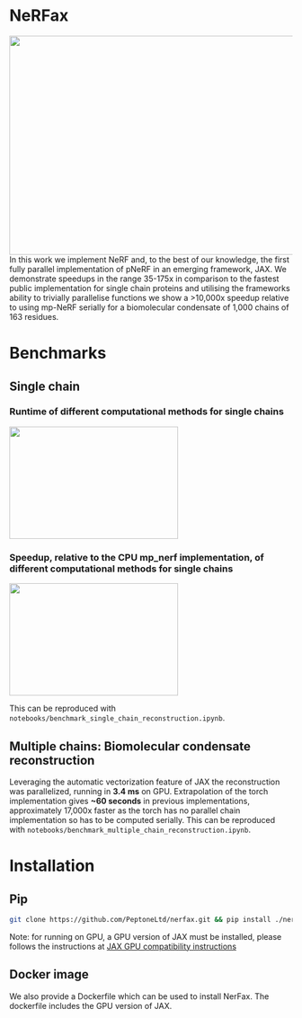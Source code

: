 # NeRFax
<img src="https://github.com/PeptoneLtd/nerfax/blob/main/data/NeRFax-cover.jpg" width="801" height="390">   
In this work we implement NeRF and, to the best of our knowledge, the first fully parallel implementation of pNeRF in an emerging framework, JAX. We demonstrate speedups in the range 35-175x in comparison to the fastest public implementation for single chain proteins and utilising the frameworks ability to trivially parallelise functions we show a >10,000x speedup relative to using mp-NeRF serially for a biomolecular condensate of 1,000 chains of 163 residues.

# Benchmarks
## Single chain
### Runtime of different computational methods for single chains  
<img src="https://github.com/PeptoneLtd/nerfax/blob/main/data/speedup.png" width="300" height="200">     

### Speedup, relative to the CPU mp_nerf implementation, of different computational methods for single chains  
<img src="https://github.com/PeptoneLtd/nerfax/blob/main/data/timings.png" width="300" height="200">   

This can be reproduced with `notebooks/benchmark_single_chain_reconstruction.ipynb`.
## Multiple chains: Biomolecular condensate reconstruction
Leveraging the automatic vectorization feature of JAX the reconstruction was parallelized, running in **3.4 ms** on GPU. Extrapolation of the torch implementation gives **~60 seconds** in previous implementations, approximately 17,000x faster as the torch has no parallel chain implementation so has to be computed serially. This can be reproduced with `notebooks/benchmark_multiple_chain_reconstruction.ipynb`.

# Installation
## Pip
```bash
git clone https://github.com/PeptoneLtd/nerfax.git && pip install ./nerfax[optional]
```
Note: for running on GPU, a GPU version of JAX must be installed, please follows the instructions at [JAX GPU compatibility instructions](https://github.com/google/jax#pip-installation-gpu-cuda)
## Docker image
We also provide a Dockerfile which can be used to install NerFax. The dockerfile includes the GPU version of JAX.








<!-- # Improvements on mp_nerf
- mp_nerf in pytorch places each residue relative to a non unit reference frame, this adds an extra matrix-matrix multiplication relative to SMP-NeRF which places relative to the unit reference frame.
- Most of the NeRF algorithm is trivially parallel, except the calculation of rotation matrices and translational offset which relate each residue to the previous. MP_NeRF implements the rotation matrix calculation as a for loop, causing O(N) runtime. SMP_NeRF leverages the fact matrix-matrix multiplication is associative A(BC)==(AB)C so an associative scan, a simple primitive in JAX, can be used which scales with O(log(N)).
- JAX has convenient just-in-time compilation of functions, accelerating evaluation
- The atoms are placed N->CA->C rather than CA->C->N. This means the N of the first residue is placed, which is absent in mp_nerf
- The CB of the first residue is incorrectly placed in mp_nerf, this bug is fixed here.
 -->
